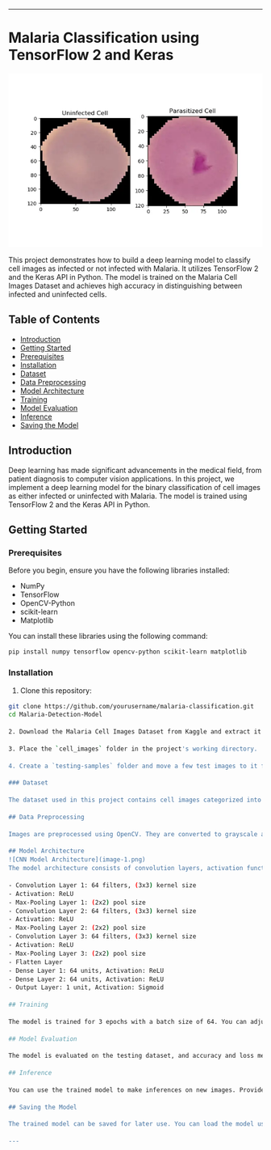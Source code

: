 

---

# Malaria Classification using TensorFlow 2 and Keras

![test cells](malaria-classification-test-cells.webp)

This project demonstrates how to build a deep learning model to classify cell images as infected or not infected with Malaria. It utilizes TensorFlow 2 and the Keras API in Python. The model is trained on the Malaria Cell Images Dataset and achieves high accuracy in distinguishing between infected and uninfected cells.

## Table of Contents
- [Introduction](#introduction)
- [Getting Started](#getting-started)
- [Prerequisites](#prerequisites)
- [Installation](#installation)
- [Dataset](#dataset)
- [Data Preprocessing](#data-preprocessing)
- [Model Architecture](#model-architecture)
- [Training](#training)
- [Model Evaluation](#model-evaluation)
- [Inference](#inference)
- [Saving the Model](#saving-the-model)

## Introduction

Deep learning has made significant advancements in the medical field, from patient diagnosis to computer vision applications. In this project, we implement a deep learning model for the binary classification of cell images as either infected or uninfected with Malaria. The model is trained using TensorFlow 2 and the Keras API in Python.

## Getting Started

### Prerequisites

Before you begin, ensure you have the following libraries installed:

- NumPy
- TensorFlow
- OpenCV-Python
- scikit-learn
- Matplotlib

You can install these libraries using the following command:

```bash
pip install numpy tensorflow opencv-python scikit-learn matplotlib
```

### Installation

1. Clone this repository:

```bash
git clone https://github.com/yourusername/malaria-classification.git
cd Malaria-Detection-Model

2. Download the Malaria Cell Images Dataset from Kaggle and extract it https://www.kaggle.com/iarunava/cell-images-for-detecting-malaria

3. Place the `cell_images` folder in the project's working directory.

4. Create a `testing-samples` folder and move a few test images to it for later inference.

### Dataset

The dataset used in this project contains cell images categorized into two classes: Parasitized and Uninfected. These images are used for training and testing the model.

## Data Preprocessing

Images are preprocessed using OpenCV. They are converted to grayscale and resized to a (70x70) shape. The dataset is loaded, and images are normalized to help the neural network learn faster. Data is split into training and testing sets, and shuffling is performed.

## Model Architecture
![CNN Model Architecture](image-1.png)
The model architecture consists of convolution layers, activation functions, max-pooling layers, and fully connected layers. The output layer uses a sigmoid activation function for binary classification. Here's an overview of the model:

- Convolution Layer 1: 64 filters, (3x3) kernel size
- Activation: ReLU
- Max-Pooling Layer 1: (2x2) pool size
- Convolution Layer 2: 64 filters, (3x3) kernel size
- Activation: ReLU
- Max-Pooling Layer 2: (2x2) pool size
- Convolution Layer 3: 64 filters, (3x3) kernel size
- Activation: ReLU
- Max-Pooling Layer 3: (2x2) pool size
- Flatten Layer
- Dense Layer 1: 64 units, Activation: ReLU
- Dense Layer 2: 64 units, Activation: ReLU
- Output Layer: 1 unit, Activation: Sigmoid

## Training

The model is trained for 3 epochs with a batch size of 64. You can adjust these hyperparameters according to your requirements. The training process will output accuracy and loss values.

## Model Evaluation

The model is evaluated on the testing dataset, and accuracy and loss metrics are displayed.

## Inference

You can use the trained model to make inferences on new images. Provided test images are used to demonstrate the model's ability to classify infected and uninfected cells.

## Saving the Model

The trained model can be saved for later use. You can load the model using the saved weights for quick inference without retraining.

---
